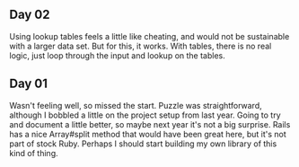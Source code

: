 ## Day 02

Using lookup tables feels a little like cheating, and would not be sustainable
with a larger data set. But for this, it works. With tables, there is no real
logic, just loop through the input and lookup on the tables.

## Day 01

Wasn't feeling well, so missed the start. Puzzle was straightforward, although I
bobbled a little on the project setup from last year. Going to try and document
a little better, so maybe next year it's not a big surprise. Rails has a nice
Array#split method that would have been great here, but it's not part of stock
Ruby. Perhaps I should start building my own library of this kind of thing.
